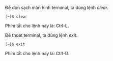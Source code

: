 Để dọn sạch màn hình terminal, ta dùng lệnh _clear._

```
[~]$ clear
```

Phím tắt cho lệnh này là: Ctrl-L.

Để thoát terminal, ta dùng lệnh _exit._

```
[~]$ exit
```

Phím tắt cho lệnh này là: Ctrl-D.

